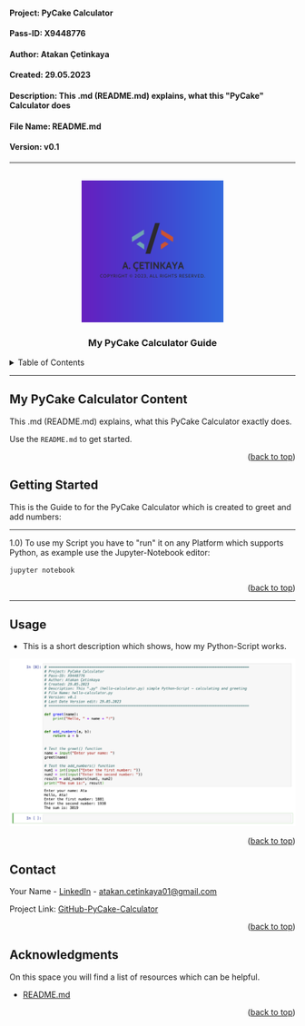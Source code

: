 #### Project: PyCake Calculator

#### Pass-ID: X9448776

#### Author: Atakan Çetinkaya

#### Created: 29.05.2023

#### Description: This .md (README.md) explains, what this "PyCake" Calculator does

#### File Name: README.md

#### Version: v0.1

---

<!-- PROJECT SHIELDS -->

<a name="readme-top"></a>

<!-- PROJECT LOGO -->
<br />
<div align="center">
  <a href="https://github.com/atakancetinkaya/github-how-to/blob/main/logo_by_a-cetinkaya.png">
    <img src="https://github.com/atakancetinkaya/github-how-to/blob/main/logo_by_a-cetinkaya.png" alt="Logo" width="250" height="250">
  </a>

  <h3 align="center">My PyCake Calculator Guide</h3>
</div>

<!-- TABLE OF CONTENTS -->
<details>
  <summary>Table of Contents</summary>
  <ol>
    <li>
      <a href="#about-the-project">My PyCake Calculator Content</a>
      <ul>
      </ul>
    </li>
    <li>
      <a href="#getting-started">Getting Started</a>
      <ul>
      </ul>
    </li>
    <li><a href="#usage">Usage</a></li>
    <li><a href="#contact">Contact</a></li>
    <li><a href="#acknowledgments">Acknowledgments</a></li>
  </ol>
</details>

<!-- ABOUT THE PROJECT -->

---

## My PyCake Calculator Content

This .md (README.md) explains, what this PyCake Calculator exactly does.

Use the `README.md` to get started.

<p align="right">(<a href="#readme-top">back to top</a>)</p>

<!-- GETTING STARTED -->

## Getting Started

This is the Guide to for the PyCake Calculator which is created to greet and add numbers:

---

1.0) To use my Script you have to "run" it on any Platform which supports Python, as example use the Jupyter-Notebook editor:

```sh
jupyter notebook
```

<p align="right">(<a href="#readme-top">back to top</a>)</p>

---

<!-- USAGE EXAMPLES -->

## Usage

- This is a short description which shows, how my Python-Script works.

<img src="https://github.com/atakancetinkaya/simple-pycake-calculator/blob/main/pycake_screenshots/pycake_calculator_demo.png" alt="SS-1">

<p align="right">(<a href="#readme-top">back to top</a>)</p>

<!-- CONTACT -->

## Contact

Your Name - [LinkedIn](https://www.linkedin.com/in/atakan-%C3%A7etinkaya-28a34b226/) - atakan.cetinkaya01@gmail.com

Project Link: [GitHub-PyCake-Calculator](https://github.com/atakancetinkaya/simple-pycake-calculator)

<p align="right">(<a href="#readme-top">back to top</a>)</p>

<!-- ACKNOWLEDGMENTS -->

## Acknowledgments

On this space you will find a list of resources which can be helpful.

- [README.md](https://docs.github.com/en/repositories/managing-your-repositorys-settings-and-features/customizing-your-repository/about-readmes)

<p align="right">(<a href="#readme-top">back to top</a>)</p>
